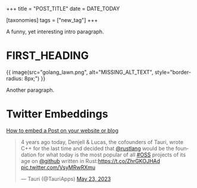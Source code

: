 +++
title = "POST_TITLE"
date = DATE_TODAY 

[taxonomies]
tags = ["new_tag"]
+++

A funny, yet interesting intro paragraph.

<!-- more -->

# FIRST_HEADING

{{ image(src="golang_lawn.png",
         alt="MISSING_ALT_TEXT",
         style="border-radius: 8px;") }}

Another paragraph.

# Twitter Embeddings

[How to embed a Post on your website or blog](https://help.twitter.com/en/using-x/how-to-embed-a-post)

<blockquote class="twitter-tweet" data-dnt="true" data-theme="dark"><p lang="en" dir="ltr">4 years ago today, Denjell &amp; Lucas, the cofounders of Tauri, wrote C++ for the last time and decided that <a href="https://twitter.com/rustlang?ref_src=twsrc%5Etfw">@rustlang</a> would be the foundation for what today is the most popular of all <a href="https://twitter.com/hashtag/OSS?src=hash&amp;ref_src=twsrc%5Etfw">#OSS</a> projects of its age on <a href="https://twitter.com/github?ref_src=twsrc%5Etfw">@github</a> written in Rust:<a href="https://t.co/ZhrGKOJHAd">https://t.co/ZhrGKOJHAd</a> <a href="https://t.co/VsyMRwRXmu">pic.twitter.com/VsyMRwRXmu</a></p>&mdash; Tauri (@TauriApps) <a href="https://twitter.com/TauriApps/status/1660938334884036608?ref_src=twsrc%5Etfw">May 23, 2023</a></blockquote> <script async src="https://platform.twitter.com/widgets.js" charset="utf-8"></script>
